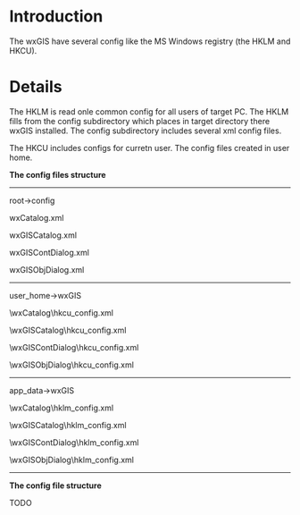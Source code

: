 # Introduction #

The wxGIS have several config like the MS Windows registry (the HKLM and HKCU).


# Details #

The HKLM is read onle common config for all users of target PC. The HKLM fills from the config subdirectory which places in target directory there wxGIS installed.
The config subdirectory includes several xml config files.

The HKCU includes configs for curretn user. The config files created in user home.


**The config files structure**

---

root->config<p>
<p>wxCatalog.xml<br>
<p>wxGISCatalog.xml<br>
<p>wxGISContDialog.xml<br>
<p>wxGISObjDialog.xml<br>
<hr />
user_home->wxGIS<p>
<p>\wxCatalog\hkcu_config.xml<br>
<p>\wxGISCatalog\hkcu_config.xml<br>
<p>\wxGISContDialog\hkcu_config.xml<br>
<p>\wxGISObjDialog\hkcu_config.xml<br>
<hr />
app_data->wxGIS<p>
<p>\wxCatalog\hklm_config.xml<br>
<p>\wxGISCatalog\hklm_config.xml<br>
<p>\wxGISContDialog\hklm_config.xml<br>
<p>\wxGISObjDialog\hklm_config.xml<br>
<hr />
<b>The config file structure</b>

TODO